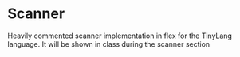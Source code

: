 # Scanner

Heavily commented scanner implementation in flex for the TinyLang language. It will be shown in class during the scanner section
